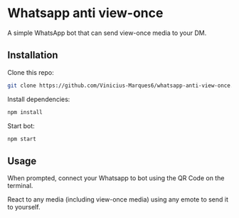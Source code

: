 # Whatsapp anti view-once

A simple WhatsApp bot that can send view-once media to your DM.

## Installation

Clone this repo:

```bash
git clone https://github.com/Vinicius-Marques6/whatsapp-anti-view-once.git
```

Install dependencies:

```bash
npm install
```

Start bot:

```bash
npm start
```

## Usage

When prompted, connect your Whatsapp to bot using the QR Code on the terminal.

React to any media (including view-once media) using any emote to send it to yourself.
